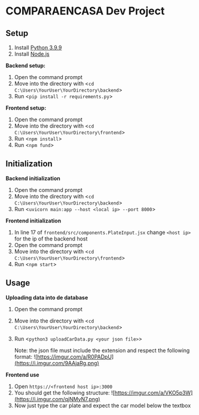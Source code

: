 # **COMPARAENCASA Dev Project**

## **Setup**
1. Install [Python 3.9.9](https://www.python.org/downloads/release/python-399/)
2. Install [Node.js](https://nodejs.org/en/)


**Backend setup:**
1. Open the command prompt
2. Move into the directory with <```cd C:\Users\YourUser\YourDirectory\backend```>
3. Run <```pip install -r requirements.py```>


**Frontend setup:**
1. Open the command prompt
2. Move into the directory with <```cd C:\Users\YourUser\YourDirectory\frontend```>
3. Run <```npm install```>
4. Run <```npm fund```>
   

## **Initialization**


**Backend initialization**
1. Open the command prompt
2. Move into the directory with <```cd C:\Users\YourUser\YourDirectory\backend```>
3. Run <```uvicorn main:app --host <local ip> --port 8000```>

**Frontend initialization**
1. In line 17 of ```frontend/src/components.PlateInput.jsx``` change ```<host ip>``` for the ip of the backend host
2. Open the command prompt
3. Move into the directory with <```cd C:\Users\YourUser\YourDirectory\frontend```>
4. Run <```npm start```>
   

## **Usage**


**Uploading data into de database**
1. Open the command prompt
2. Move into the directory with <```cd C:\Users\YourUser\YourDirectory\backend```>
3. Run <```python3 uploadCarData.py <your json file>```>
   
    Note: the json file must include the extension and respect the following format:
    ![https://imgur.com/a/R0PADpU](https://i.imgur.com/9AAjaRg.png)

**Frontend use**
1. Open ```https://<frontend host ip>:3000```
2. You should get the following structure:
   ![https://imgur.com/a/VKO5p3W](https://i.imgur.com/qjNMyN7.png)
3. Now just type the car plate and expect the car model below the textbox
